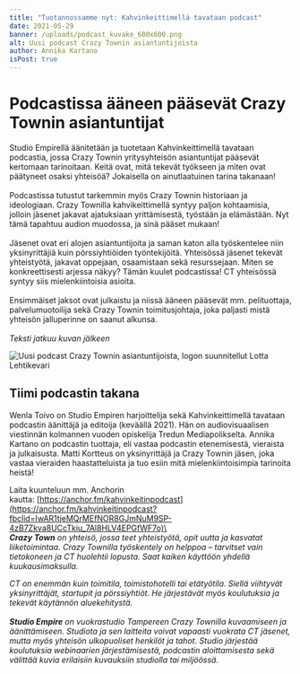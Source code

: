 ```yaml
---
title: "Tuotannossamme nyt: Kahvinkeittimellä tavataan podcast"
date: 2021-05-29
banner: /uploads/podcast_kuvake_600x600.png
alt: Uusi podcast Crazy Townin asiantuntijoista
author: Annika Kartano
isPost: true
---
```

# Podcastissa ääneen pääsevät Crazy Townin asiantuntijat

Studio Empirellä äänitetään ja tuotetaan Kahvinkeittimellä tavataan podcastia, jossa Crazy Townin yritysyhteisön asiantuntijat pääsevät kertomaan tarinoitaan. Keitä ovat, mitä tekevät työkseen ja miten ovat päätyneet osaksi yhteisöä? Jokaisella on ainutlaatuinen tarina takanaan! \
\
Podcastissa tutustut tarkemmin myös Crazy Townin historiaan ja ideologiaan. Crazy Townilla kahvikeittimellä syntyy paljon kohtaamisia, jolloin jäsenet jakavat ajatuksiaan yrittämisestä, työstään ja elämästään. Nyt tämä tapahtuu audion muodossa, ja sinä pääset mukaan!\
\
Jäsenet ovat eri alojen asiantuntijoita ja saman katon alla työskentelee niin yksinyrittäjiä kuin pörssiyhtiöiden työntekijöitä. Yhteisössä jäsenet tekevät yhteistyötä, jakavat oppejaan, osaamistaan sekä resurssejaan. Miten se konkreettisesti arjessa näkyy? Tämän kuulet podcastissa! CT yhteisössä syntyy siis mielenkiintoisia asioita. \
\
Ensimmäiset jaksot ovat julkaistu ja niissä ääneen pääsevät mm. pelituottaja, palvelumuotoilija sekä Crazy Townin toimitusjohtaja, joka paljasti mistä yhteisön jalluperinne on saanut alkunsa. \
\
*Teksti jatkuu kuvan jälkeen*

![Uusi podcast Crazy Townin asiantuntijoista, logon suunnitellut Lotta Lehtikevari](/uploads/podcast_kuvake_600x600.png "Uusi podcast Crazy Townin asiantuntijoista, logon suunnitellut Lotta Lehtikevari")

## Tiimi podcastin takana

Wenla Toivo on Studio Empiren harjoittelija sekä Kahvinkeittimellä tavataan podcastin äänittäjä ja editoija (keväällä 2021). Hän on audiovisuaalisen viestinnän kolmannen vuoden opiskelija Tredun Mediapolikselta. Annika Kartano on podcastin tuottaja, eli vastaa podcastin etenemisestä, vieraista ja julkaisusta. Matti Kortteus on yksinyrittäjä ja Crazy Townin jäsen, joka vastaa vieraiden haastatteluista ja tuo esiin mitä mielenkiintoisimpia tarinoita heistä!

Laita kuunteluun mm. Anchorin kautta: [https://anchor.fm/kahvinkeitinpodcast](https://anchor.fm/kahvinkeitinpodcast?fbclid=IwAR1tjeMQrMEfNOR8GJmNuM9SP-4zB7Zkva8UCcTkiu_7Al8HLV4EPGfWF7o)\
\
***Crazy Town** on yhteisö, jossa teet yhteistyötä, opit uutta ja kasvatat liiketoimintaa. Crazy Townilla työskentely on helppoa – tarvitset vain tietokoneen ja CT huolehtii lopusta. Saat kaiken käyttöön yhdellä kuukausimaksulla.*

*CT on enemmän kuin toimitila, toimistohotelli tai etätyötila. Siellä viihtyvät yksinyrittäjät, startupit ja pörssiyhtiöt. He järjestävät myös koulutuksia ja tekevät käytännön aluekehitystä.*\
\
***Studio Empire** on vuokrastudio Tampereen Crazy Townilla kuvaamiseen ja äänittämiseen. Studiota ja sen laitteita voivat vapaasti vuokrata CT jäsenet, mutta myös yhteisön ulkopuoliset henkilöt ja tahot. Studio järjestää koulutuksia webinaarien järjestämisestä, podcastin aloittamisesta sekä välittää kuvia erilaisiin kuvauksiin studiolla tai miljöössä.*